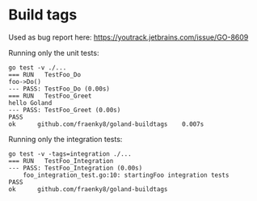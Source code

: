 # Build tags

Used as bug report here: https://youtrack.jetbrains.com/issue/GO-8609

Running only the unit tests:

```
go test -v ./...
=== RUN   TestFoo_Do
foo->Do()
--- PASS: TestFoo_Do (0.00s)
=== RUN   TestFoo_Greet
hello Goland
--- PASS: TestFoo_Greet (0.00s)
PASS
ok  	github.com/fraenky8/goland-buildtags	0.007s
```

Running only the integration tests:

```
go test -v -tags=integration ./...
=== RUN   TestFoo_Integration
--- PASS: TestFoo_Integration (0.00s)
    foo_integration_test.go:10: startingFoo integration tests
PASS
ok  	github.com/fraenky8/goland-buildtags
```


